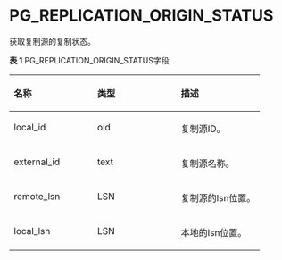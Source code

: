 # PG\_REPLICATION\_ORIGIN\_STATUS<a name="ZH-CN_TOPIC_0000001242312371"></a>

获取复制源的复制状态。

**表 1**  PG\_REPLICATION\_ORIGIN\_STATUS字段

<a name="table592209134915"></a>
<table><thead align="left"><tr id="row29311920495"><th class="cellrowborder" valign="top" width="33.33333333333333%" id="mcps1.2.4.1.1"><p id="p1093199104911"><a name="p1093199104911"></a><a name="p1093199104911"></a>名称</p>
</th>
<th class="cellrowborder" valign="top" width="33.33333333333333%" id="mcps1.2.4.1.2"><p id="p1993397490"><a name="p1993397490"></a><a name="p1993397490"></a>类型</p>
</th>
<th class="cellrowborder" valign="top" width="33.33333333333333%" id="mcps1.2.4.1.3"><p id="p19329124910"><a name="p19329124910"></a><a name="p19329124910"></a>描述</p>
</th>
</tr>
</thead>
<tbody><tr id="row8947911495"><td class="cellrowborder" valign="top" width="33.33333333333333%" headers="mcps1.2.4.1.1 "><p id="p149417934919"><a name="p149417934919"></a><a name="p149417934919"></a>local_id</p>
</td>
<td class="cellrowborder" valign="top" width="33.33333333333333%" headers="mcps1.2.4.1.2 "><p id="p199449144916"><a name="p199449144916"></a><a name="p199449144916"></a>oid</p>
</td>
<td class="cellrowborder" valign="top" width="33.33333333333333%" headers="mcps1.2.4.1.3 "><p id="p1794598496"><a name="p1794598496"></a><a name="p1794598496"></a>复制源ID。</p>
</td>
</tr>
<tr id="row494159154916"><td class="cellrowborder" valign="top" width="33.33333333333333%" headers="mcps1.2.4.1.1 "><p id="p1894149154919"><a name="p1894149154919"></a><a name="p1894149154919"></a>external_id</p>
</td>
<td class="cellrowborder" valign="top" width="33.33333333333333%" headers="mcps1.2.4.1.2 "><p id="p9944913491"><a name="p9944913491"></a><a name="p9944913491"></a>text</p>
</td>
<td class="cellrowborder" valign="top" width="33.33333333333333%" headers="mcps1.2.4.1.3 "><p id="p179419916494"><a name="p179419916494"></a><a name="p179419916494"></a>复制源名称。</p>
</td>
</tr>
<tr id="row394209144917"><td class="cellrowborder" valign="top" width="33.33333333333333%" headers="mcps1.2.4.1.1 "><p id="p19479104911"><a name="p19479104911"></a><a name="p19479104911"></a>remote_lsn</p>
</td>
<td class="cellrowborder" valign="top" width="33.33333333333333%" headers="mcps1.2.4.1.2 "><p id="p109417944919"><a name="p109417944919"></a><a name="p109417944919"></a>LSN</p>
</td>
<td class="cellrowborder" valign="top" width="33.33333333333333%" headers="mcps1.2.4.1.3 "><p id="p495149194910"><a name="p495149194910"></a><a name="p495149194910"></a>复制源的lsn位置。</p>
</td>
</tr>
<tr id="row36310313503"><td class="cellrowborder" valign="top" width="33.33333333333333%" headers="mcps1.2.4.1.1 "><p id="p13631123112500"><a name="p13631123112500"></a><a name="p13631123112500"></a>local_lsn</p>
</td>
<td class="cellrowborder" valign="top" width="33.33333333333333%" headers="mcps1.2.4.1.2 "><p id="p3632173113509"><a name="p3632173113509"></a><a name="p3632173113509"></a>LSN</p>
</td>
<td class="cellrowborder" valign="top" width="33.33333333333333%" headers="mcps1.2.4.1.3 "><p id="p14632931175010"><a name="p14632931175010"></a><a name="p14632931175010"></a>本地的lsn位置。</p>
</td>
</tr>
</tbody>
</table>

